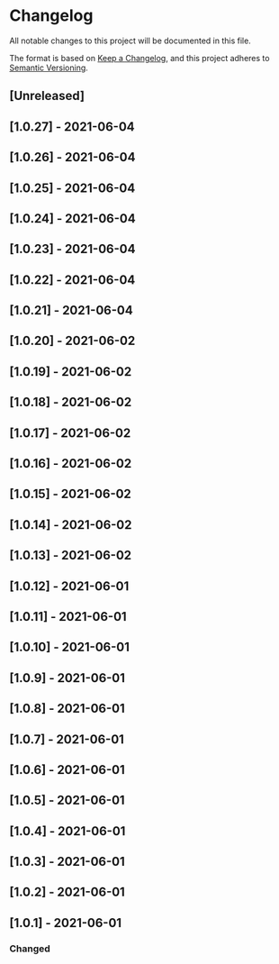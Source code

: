 # Changelog
All notable changes to this project will be documented in this file.

The format is based on [Keep a Changelog](https://keepachangelog.com/en/1.0.0/),
and this project adheres to [Semantic Versioning](https://semver.org/spec/v2.0.0.html).

## [Unreleased]

## [1.0.27] - 2021-06-04

## [1.0.26] - 2021-06-04

## [1.0.25] - 2021-06-04

## [1.0.24] - 2021-06-04

## [1.0.23] - 2021-06-04

## [1.0.22] - 2021-06-04

## [1.0.21] - 2021-06-04

## [1.0.20] - 2021-06-02

## [1.0.19] - 2021-06-02

## [1.0.18] - 2021-06-02

## [1.0.17] - 2021-06-02

## [1.0.16] - 2021-06-02

## [1.0.15] - 2021-06-02

## [1.0.14] - 2021-06-02

## [1.0.13] - 2021-06-02

## [1.0.12] - 2021-06-01

## [1.0.11] - 2021-06-01

## [1.0.10] - 2021-06-01

## [1.0.9] - 2021-06-01

## [1.0.8] - 2021-06-01

## [1.0.7] - 2021-06-01

## [1.0.6] - 2021-06-01

## [1.0.5] - 2021-06-01

## [1.0.4] - 2021-06-01

## [1.0.3] - 2021-06-01

## [1.0.2] - 2021-06-01

## [1.0.1] - 2021-06-01

### Changed

